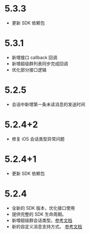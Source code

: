 # 5.3.3

* 更新 SDK 依赖包

# 5.3.1

* 新增接口 callback 回调
* 新增超级群列表同步完成回调
* 优化部分接口逻辑

# 5.2.5

* 会话中新增第一条未读消息的发送时间

# 5.2.4+2

* 修复 iOS 会话类型异常问题

# 5.2.4+1

* 更新 SDK 依赖包

# 5.2.4

* 全新的 SDK 版本，优化接口使用
* 提供完整的 SDK 生命周期。
* 新增超级群会话类型。[参考文档](https://doc.rongcloud.cn/im/Flutter/5.X/noui/ultragroup/intro)
* 新的自定义消息支持方式。 [参考文档](https://doc.rongcloud.cn/im/Flutter/5.X/noui/message/introduction#自定义消息)
